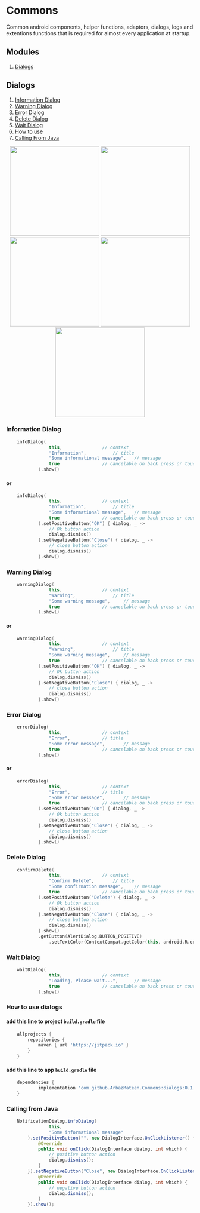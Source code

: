 # Commons
Common android components, helper functions, adaptors, dialogs, logs and extentions functions that is required for almost every application at startup.

## Modules
1. [Dialogs](#Dialogs)

## Dialogs
1. [Information Dialog](#Information-Dialog)
2. [Warning Dialog](#Warning-Dialog)
3. [Error Dialog](#Error-Dialog)
4. [Delete Dialog](#Delete-Dialog)
5. [Wait Dialog](#Wait-Dialog)
6. [How to use](#How-to-use-dialogs)
7. [Calling From Java](#Calling-from-Java)

<p align="center">
	<img src="http://arbazmateen.com/git_commons/info.jpg" width="240">
	<img src="http://arbazmateen.com/git_commons/warning.jpg" width="240">
	<img src="http://arbazmateen.com/git_commons/error.jpg" width="240">
	<img src="http://arbazmateen.com/git_commons/delete.jpg" width="240">
	<img src="http://arbazmateen.com/git_commons/wait.jpg" width="240">
</p>

### Information Dialog
```kotlin
	infoDialog(
                this,   			// context
                "Information",  		// title
                "Some informational message",   // message
                true    			// cancelable on back press or touch anywhere on the screen
            ).show()
```
#### or
```kotlin
	infoDialog(
                this,   			// context
                "Information",  		// title
                "Some informational message",   // message
                true    			// cancelable on back press or touch anywhere on the screen
            ).setPositiveButton("OK") { dialog, _ ->
                // Ok button action
                dialog.dismiss()
            }.setNegativeButton("Close") { dialog, _ ->
                // close button action
                dialog.dismiss()
            }.show()
```

### Warning Dialog
```kotlin
	warningDialog(
                this,   			// context
                "Warning",  			// title
                "Some warning message",   	// message
                true    			// cancelable on back press or touch anywhere on the screen
            ).show()
```
#### or
```kotlin
	warningDialog(
                this,   			// context
                "Warning",  			// title
                "Some warning message",   	// message
                true    			// cancelable on back press or touch anywhere on the screen
            ).setPositiveButton("OK") { dialog, _ ->
                // Ok button action
                dialog.dismiss()
            }.setNegativeButton("Close") { dialog, _ ->
                // close button action
                dialog.dismiss()
            }.show()
```

### Error Dialog
```kotlin
	errorDialog(
                this,   			// context
                "Error",  			// title
                "Some error message",   	// message
                true    			// cancelable on back press or touch anywhere on the screen
            ).show()
```
#### or
```kotlin
	errorDialog(
                this,   			// context
                "Error",  			// title
                "Some error message",   	// message
                true    			// cancelable on back press or touch anywhere on the screen
            ).setPositiveButton("OK") { dialog, _ ->
                // Ok button action
                dialog.dismiss()
            }.setNegativeButton("Close") { dialog, _ ->
                // close button action
                dialog.dismiss()
            }.show()
```

### Delete Dialog
```kotlin
	confirmDelete(
                this,   			// context
                "Confirm Delete",  		// title
                "Some confirmation message",   	// message
                true    			// cancelable on back press or touch anywhere on the screen
            ).setPositiveButton("Delete") { dialog, _ ->
                // Ok button action
                dialog.dismiss()
            }.setNegativeButton("Close") { dialog, _ ->
                // close button action
                dialog.dismiss()
            }.show()
            .getButton(AlertDialog.BUTTON_POSITIVE)
                .setTextColor(ContextCompat.getColor(this, android.R.color.holo_red_light))
```

### Wait Dialog
```kotlin
	waitDialog(
                this,   			// context
                "Loading, Please wait...",  	// message
                true    			// cancelable on back press or touch anywhere on the screen
            ).show()
```

### How to use dialogs
#### add this line to project `build.gradle` file
```gradle
	allprojects {
		repositories {
			maven { url 'https://jitpack.io' }
		}
	}
```
#### add this line to app `build.gradle` file
```gradle
	dependencies {
	        implementation 'com.github.ArbazMateen.Commons:dialogs:0.1.2'
	}
```

### Calling from Java
```java
	NotificationDialog.infoDialog(
                this,
                "Some informational message"
        ).setPositiveButton("", new DialogInterface.OnClickListener() {
            @Override
            public void onClick(DialogInterface dialog, int which) {
                // positive button action
                dialog.dismiss();
            }
        }).setNegativeButton("Close", new DialogInterface.OnClickListener() {
            @Override
            public void onClick(DialogInterface dialog, int which) {
                // negative button action
                dialog.dismiss();
            }
        }).show();
```

